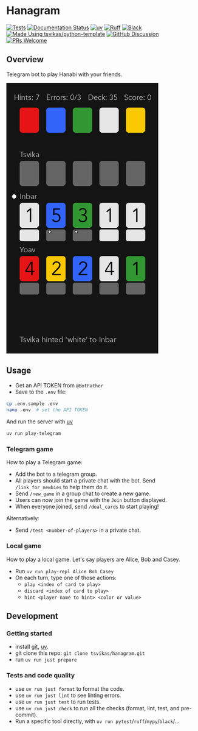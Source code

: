 # Hanagram

[![Tests][tests-badge]][tests-link]
[![Documentation Status][rtd-badge]][rtd-link]
[![uv][uv-badge]][uv-link]
[![Ruff][ruff-badge]][ruff-link]
[![Black][black-badge]][black-link]
\
[![Made Using tsvikas/python-template][template-badge]][template-link]
[![GitHub Discussion][github-discussions-badge]][github-discussions-link]
[![PRs Welcome][prs-welcome-badge]][prs-welcome-link]

## Overview

Telegram bot to play Hanabi with your friends.

<img src="assets/example.gif">

## Usage

- Get an API TOKEN from `@BotFather`
- Save to the `.env` file:

```bash
cp .env.sample .env
nano .env  # set the API TOKEN
```

And run the server with
[uv](https://docs.astral.sh/uv/getting-started/installation/)

```bash
uv run play-telegram
```

### Telegram game

How to play a Telegram game:

- Add the bot to a telegram group.
- All players should start a private chat with the bot. Send `/link_for_newbies`
  to help them do it.
- Send `/new_game` in a group chat to create a new game.
- Users can now join the game with the `Join` button displayed.
- When everyone joined, send `/deal_cards` to start playing!

Alternatively:

- Send `/test <number-of-players>` in a private chat.

### Local game

How to play a local game. Let's say players are Alice, Bob and Casey.

- Run `uv run play-repl Alice Bob Casey`
- On each turn, type one of those actions:
  - `play <index of card to play>`
  - `discard <index of card to play>`
  - `hint <player name to hint> <color or value>`

## Development

### Getting started

- install [git][install-git], [uv][install-uv].
- git clone this repo: `git clone tsvikas/hanagram.git`
- run `uv run just prepare`

### Tests and code quality

- use `uv run just format` to format the code.
- use `uv run just lint` to see linting errors.
- use `uv run just test` to run tests.
- use `uv run just check` to run all the checks (format, lint, test, and pre-commit).
- Run a specific tool directly, with `uv run pytest`/`ruff`/`mypy`/`black`/...

[black-badge]: https://img.shields.io/badge/code%20style-black-000000.svg
[black-link]: https://github.com/psf/black
[github-discussions-badge]: https://img.shields.io/static/v1?label=Discussions&message=Ask&color=blue&logo=github
[github-discussions-link]: https://github.com/tsvikas/hanagram/discussions
[install-git]: https://git-scm.com/book/en/v2/Getting-Started-Installing-Git
[install-uv]: https://docs.astral.sh/uv/getting-started/installation/
[prs-welcome-badge]: https://img.shields.io/badge/PRs-welcome-brightgreen.svg
[prs-welcome-link]: http://makeapullrequest.com
[rtd-badge]: https://readthedocs.org/projects/hanagram/badge/?version=latest
[rtd-link]: https://hanagram.readthedocs.io/en/latest/?badge=latest
[ruff-badge]: https://img.shields.io/endpoint?url=https://raw.githubusercontent.com/astral-sh/ruff/main/assets/badge/v2.json
[ruff-link]: https://github.com/astral-sh/ruff
[template-badge]: https://img.shields.io/badge/%F0%9F%9A%80_Made_Using-tsvikas%2Fpython--template-gold
[template-link]: https://github.com/tsvikas/python-template
[tests-badge]: https://github.com/tsvikas/hanagram/actions/workflows/ci.yml/badge.svg
[tests-link]: https://github.com/tsvikas/hanagram/actions/workflows/ci.yml
[uv-badge]: https://img.shields.io/endpoint?url=https://raw.githubusercontent.com/astral-sh/uv/main/assets/badge/v0.json
[uv-link]: https://github.com/astral-sh/uv
